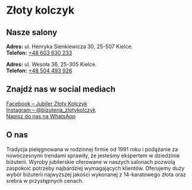 # Złoty kolczyk

## Nasze salony

**Adres:** ul. Henryka Sienkiewicza 30, 25-507 Kielce.  
**Telefon:** [+48 603 630 233](tel:+48603630233)

**Adres:** ul. Wesoła 36, 25-305 Kielce.  
**Telefon:** [+48 504 493 926](tel:+48504493926) 

## Znajdź nas w social mediach
[Facebook – Jubiler Złoty Kolczyk](https://www.facebook.com/p/Jubiler-Z%C5%82oty-Kolczyk-100063722314827/)  
[Instagram – @bizuteria_zlotykolczyk](https://www.instagram.com/bizuteria_zlotykolczyk/)  
[Napisz do nas na WhatsApp](https://wa.me/48504493926)

## O nas

Tradycja pielęgnowana w rodzinnej firmie od 1991 roku i podążanie za nowoczesnymi trendami sprawiły, że jesteśmy ekspertem w dziedzinie biżuterii. Wyroby jubilerskie oferowane w naszych salonach pozwolą zaspokoić potrzeby najbardziej wymagających klientów. Oferujemy duży wybór biżuterii najwyższej jakości wykonanej z 14-karatowego złota oraz srebra w przystępnych cenach.
